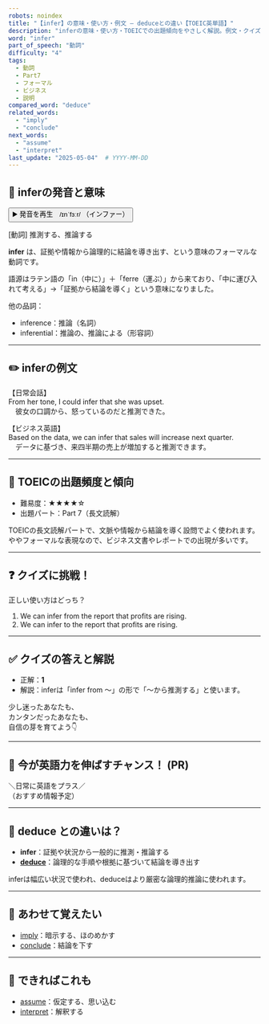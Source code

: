 ```yaml
---
robots: noindex
title: "【infer】の意味・使い方・例文 ― deduceとの違い【TOEIC英単語】"
description: "inferの意味・使い方・TOEICでの出題傾向をやさしく解説。例文・クイズ付きでdeduceとの違いもわかりやすく学べます。"
word: "infer"
part_of_speech: "動詞"
difficulty: "4"
tags:
  - 動詞
  - Part7
  - フォーマル
  - ビジネス
  - 説明
compared_word: "deduce"
related_words:
  - "imply"
  - "conclude"
next_words:
  - "assume"
  - "interpret"
last_update: "2025-05-04"  # YYYY-MM-DD
---
```


## 🔰 inferの発音と意味

<button class="play-audio" onclick="playTTS('infer')">
  <span class="play-audio-main">
    ▶️ 発音を再生　/ɪnˈfɜːr/
  </span>
  <span class="play-audio-sub">
    （インファー）
  </span>
</button>

[動詞] 推測する、推論する

**infer** は、証拠や情報から論理的に結論を導き出す、という意味のフォーマルな動詞です。

語源はラテン語の「in（中に）」＋「ferre（運ぶ）」から来ており、「中に運び入れて考える」→「証拠から結論を導く」という意味になりました。

他の品詞：  
- inference：推論（名詞）
- inferential：推論の、推論による（形容詞）

---

## ✏️ inferの例文

【日常会話】  
From her tone, I could infer that she was upset.  
　彼女の口調から、怒っているのだと推測できた。

【ビジネス英語】  
Based on the data, we can infer that sales will increase next quarter.  
　データに基づき、来四半期の売上が増加すると推測できます。

---

## 🎯 TOEICの出題頻度と傾向

- 難易度：★★★★☆
- 出題パート：Part 7（長文読解）

TOEICの長文読解パートで、文脈や情報から結論を導く設問でよく使われます。ややフォーマルな表現なので、ビジネス文書やレポートでの出現が多いです。

---

## ❓ クイズに挑戦！

正しい使い方はどっち？

1. We can infer from the report that profits are rising.  
2. We can infer to the report that profits are rising.

---

## ✅ クイズの答えと解説

- 正解：**1**
- 解説：inferは「infer from ～」の形で「～から推測する」と使います。

少し迷ったあなたも、  
カンタンだったあなたも、  
自信の芽を育てよう👇️

---

## 🚀 今が英語力を伸ばすチャンス！ (PR)

<div class="info-center">
＼日常に英語をプラス／<br>  
（おすすめ情報予定）
</div>

---

## 🤔  deduce との違いは？

- **infer**：証拠や状況から一般的に推測・推論する
- **[deduce](/word/deduce)**：論理的な手順や根拠に基づいて結論を導き出す

inferは幅広い状況で使われ、deduceはより厳密な論理的推論に使われます。

---

## 🧩 あわせて覚えたい

- [imply](/word/imply)：暗示する、ほのめかす
- [conclude](/word/conclude)：結論を下す

---

## 📖 できればこれも

- [assume](/word/assume)：仮定する、思い込む
- [interpret](/word/interpret)：解釈する

<!-- cvid: aid16_bid23 -->
